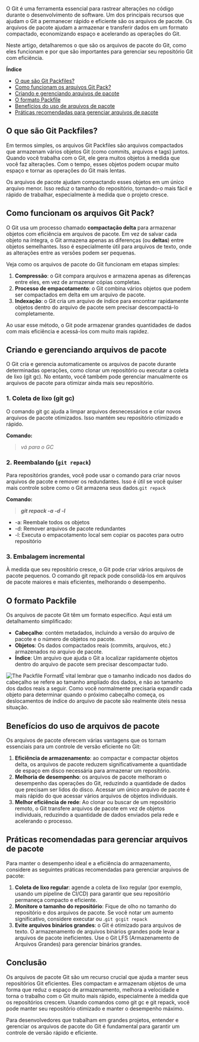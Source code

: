 O Git é uma ferramenta essencial para rastrear alterações no código durante o desenvolvimento de software. Um dos principais recursos que ajudam o Git a permanecer rápido e eficiente são os arquivos de pacote. Os arquivos de pacote ajudam a armazenar e transferir dados em um formato compactado, economizando espaço e acelerando as operações do Git.

Neste artigo, detalharemos o que são os arquivos de pacote do Git, como eles funcionam e por que são importantes para gerenciar seu repositório Git com eficiência.

**Índice**

- [O que são Git Packfiles?](https://www.geeksforgeeks.org/git-packfiles/#what-are-git-packfiles-1)
- [Como funcionam os arquivos Git Pack?](https://www.geeksforgeeks.org/git-packfiles/#how-do-git-packfiles-work)
- [Criando e gerenciando arquivos de pacote](https://www.geeksforgeeks.org/git-packfiles/#creating-and-managing-packfiles-1)
- [O formato Packfile](https://www.geeksforgeeks.org/git-packfiles/#the-packfile-format)
- [Benefícios do uso de arquivos de pacote](https://www.geeksforgeeks.org/git-packfiles/#benefits-of-using-packfiles)
- [Práticas recomendadas para gerenciar arquivos de pacote](https://www.geeksforgeeks.org/git-packfiles/#best-practices-for-managing-packfiles)

## O que são Git Packfiles?

Em termos simples, os arquivos Git Packfiles são arquivos compactados que armazenam vários objetos Git (como commits, arquivos e tags) juntos. Quando você trabalha com o Git, ele gera muitos objetos à medida que você faz alterações. Com o tempo, esses objetos podem ocupar muito espaço e tornar as operações do Git mais lentas.

Os arquivos de pacote ajudam compactando esses objetos em um único arquivo menor. Isso reduz o tamanho do repositório, tornando-o mais fácil e rápido de trabalhar, especialmente à medida que o projeto cresce.

## Como funcionam os arquivos Git Pack?

O Git usa um processo chamado **compactação delta** para armazenar objetos com eficiência em arquivos de pacote. Em vez de salvar cada objeto na íntegra, o Git armazena apenas as diferenças (ou **deltas**) entre objetos semelhantes. Isso é especialmente útil para arquivos de texto, onde as alterações entre as versões podem ser pequenas.

Veja como os arquivos de pacote do Git funcionam em etapas simples:

1. **Compressão**: o Git compara arquivos e armazena apenas as diferenças entre eles, em vez de armazenar cópias completas.
2. **Processo de empacotamento**: o Git combina vários objetos que podem ser compactados em delta em um arquivo de pacote.
3. **Indexação**: o Git cria um arquivo de índice para encontrar rapidamente objetos dentro do arquivo de pacote sem precisar descompactá-lo completamente.

Ao usar esse método, o Git pode armazenar grandes quantidades de dados com mais eficiência e acessá-los com muito mais rapidez.

## Criando e gerenciando arquivos de pacote

O Git cria e gerencia automaticamente os arquivos de pacote durante determinadas operações, como clonar um repositório ou executar a coleta de lixo (git gc). No entanto, você também pode gerenciar manualmente os arquivos de pacote para otimizar ainda mais seu repositório.

### 1. Coleta de lixo (git gc)

O comando git gc ajuda a limpar arquivos desnecessários e criar novos arquivos de pacote otimizados. Isso mantém seu repositório otimizado e rápido.

**Comando:**

> _vá para o GC_

### 2. **Reembalando (**`git repack`**)**

Para repositórios grandes, você pode usar o comando para criar novos arquivos de pacote e remover os redundantes. Isso é útil se você quiser mais controle sobre como o Git armazena seus dados.`git repack`

**Comando:**

> **_git repack -a -d -l_**

- -a: Reembale todos os objetos
- -d: Remover arquivos de pacote redundantes
- -l: Executa o empacotamento local sem copiar os pacotes para outro repositório

### 3. Embalagem incremental

À medida que seu repositório cresce, o Git pode criar vários arquivos de pacote pequenos. O comando git repack pode consolidá-los em arquivos de pacote maiores e mais eficientes, melhorando o desempenho.

## **O formato Packfile**

Os arquivos de pacote Git têm um formato específico. Aqui está um detalhamento simplificado:

- **Cabeçalho**: contém metadados, incluindo a versão do arquivo de pacote e o número de objetos no pacote.
- **Objetos**: Os dados compactados reais (commits, arquivos, etc.) armazenados no arquivo de pacote.
- **Índice**: Um arquivo que ajuda o Git a localizar rapidamente objetos dentro do arquivo de pacote sem precisar descompactar tudo.

![The Packfile Format](https://media.geeksforgeeks.org/wp-content/uploads/20221014211028/1.jpg)É vital lembrar que o tamanho indicado nos dados do cabeçalho se refere ao tamanho ampliado dos dados, e não ao tamanho dos dados reais a seguir. Como você normalmente precisaria expandir cada objeto para determinar quando o próximo cabeçalho começa, os deslocamentos de índice do arquivo de pacote são realmente úteis nessa situação.

## Benefícios do uso de arquivos de pacote

Os arquivos de pacote oferecem várias vantagens que os tornam essenciais para um controle de versão eficiente no Git:

1. **Eficiência de armazenamento**: ao compactar e compactar objetos delta, os arquivos de pacote reduzem significativamente a quantidade de espaço em disco necessária para armazenar um repositório.
2. **Melhoria de desempenho**: os arquivos de pacote melhoram o desempenho das operações do Git, reduzindo a quantidade de dados que precisam ser lidos do disco. Acessar um único arquivo de pacote é mais rápido do que acessar vários arquivos de objetos individuais.
3. **Melhor eficiência de rede**: Ao clonar ou buscar de um repositório remoto, o Git transfere arquivos de pacote em vez de objetos individuais, reduzindo a quantidade de dados enviados pela rede e acelerando o processo.

## Práticas recomendadas para gerenciar arquivos de pacote

Para manter o desempenho ideal e a eficiência do armazenamento, considere as seguintes práticas recomendadas para gerenciar arquivos de pacote:

1. **Coleta de lixo regular**: agende a coleta de lixo regular (por exemplo, usando um pipeline de CI/CD) para garantir que seu repositório permaneça compacto e eficiente.
2. **Monitore o tamanho do repositório**: Fique de olho no tamanho do repositório e dos arquivos de pacote. Se você notar um aumento significativo, considere executar ou .`git gcgit repack`
3. **Evite arquivos binários grandes**: o Git é otimizado para arquivos de texto. O armazenamento de arquivos binários grandes pode levar a arquivos de pacote ineficientes. Use o Git LFS (Armazenamento de Arquivos Grandes) para gerenciar binários grandes.

## Conclusão

Os arquivos de pacote Git são um recurso crucial que ajuda a manter seus repositórios Git eficientes. Eles compactam e armazenam objetos de uma forma que reduz o espaço de armazenamento, melhora a velocidade e torna o trabalho com o Git muito mais rápido, especialmente à medida que os repositórios crescem. Usando comandos como git gc e git repack, você pode manter seu repositório otimizado e manter o desempenho máximo.

Para desenvolvedores que trabalham em grandes projetos, entender e gerenciar os arquivos de pacote do Git é fundamental para garantir um controle de versão rápido e eficiente.

